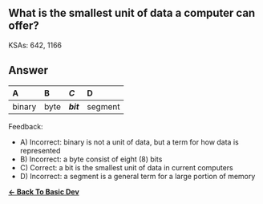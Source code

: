 ## What is the smallest unit of data a computer can offer?

KSAs: 642, 1166

## Answer
| A | B | ***C*** | D |
| :--- | :--- | :--- | :--- |
| binary | byte | ***bit*** | segment |


Feedback:

- A) Incorrect: binary is not a unit of data, but a term for how data is represented
- B) Incorrect: a byte consist of eight (8) bits
- C) Correct: a bit is the smallest unit of data in current computers
- D) Incorrect: a segment is a general term for a large portion of memory

[**<- Back To Basic Dev**](../../../Basic_Dev.md)

